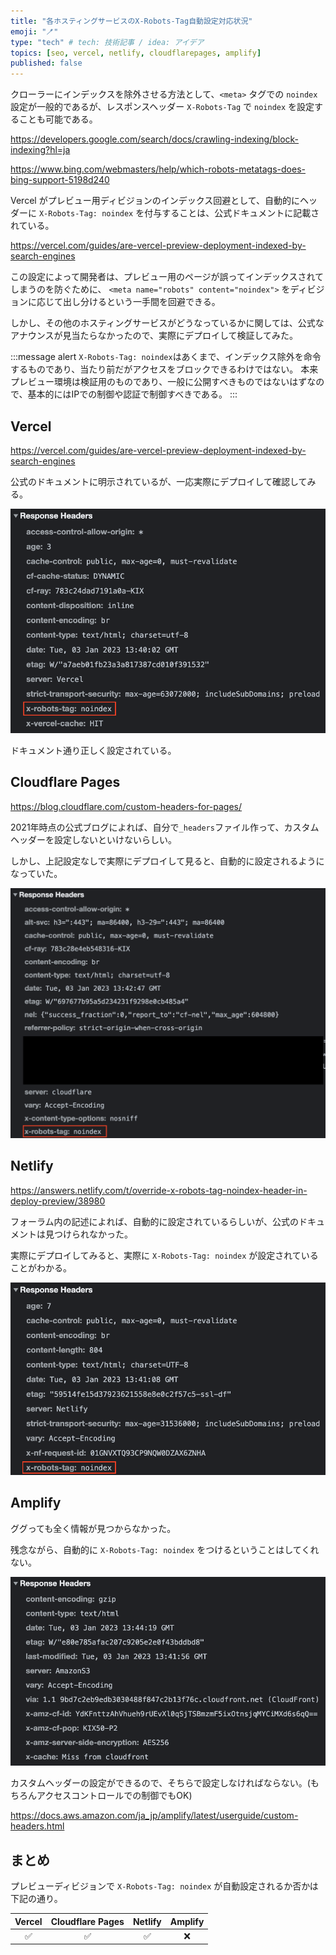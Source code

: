 ```yaml
---
title: "各ホスティングサービスのX-Robots-Tag自動設定対応状況"
emoji: "🪥"
type: "tech" # tech: 技術記事 / idea: アイデア
topics: [seo, vercel, netlify, cloudflarepages, amplify]
published: false
---
```


クローラーにインデックスを除外させる方法として、`<meta>` タグでの `noindex` 設定が一般的であるが、レスポンスヘッダー `X-Robots-Tag` で `noindex` を設定することも可能である。

https://developers.google.com/search/docs/crawling-indexing/block-indexing?hl=ja

https://www.bing.com/webmasters/help/which-robots-metatags-does-bing-support-5198d240

Vercel がプレビュー用ディビジョンのインデックス回避として、自動的にヘッダーに `X-Robots-Tag: noindex` を付与することは、公式ドキュメントに記載されている。

https://vercel.com/guides/are-vercel-preview-deployment-indexed-by-search-engines

この設定によって開発者は、プレビュー用のページが誤ってインデックスされてしまうのを防ぐために、 `<meta name="robots" content="noindex">` をディビジョンに応じて出し分けるという一手間を回避できる。

しかし、その他のホスティングサービスがどうなっているかに関しては、公式なアナウンスが見当たらなかったので、実際にデプロイして検証してみた。

:::message alert
`X-Robots-Tag: noindex`はあくまで、インデックス除外を命令するものであり、当たり前だがアクセスをブロックできるわけではない。
本来プレビュー環境は検証用のものであり、一般に公開すべきものではないはずなので、基本的にはIPでの制御や認証で制御すべきである。
:::

## Vercel

https://vercel.com/guides/are-vercel-preview-deployment-indexed-by-search-engines

公式のドキュメントに明示されているが、一応実際にデプロイして確認してみる。

![](/images/x-robots-tag-vercel.png)

ドキュメント通り正しく設定されている。

## Cloudflare Pages

https://blog.cloudflare.com/custom-headers-for-pages/

2021年時点の公式ブログによれば、自分で`_headers`ファイル作って、カスタムヘッダーを設定しないといけないらしい。

しかし、上記設定なしで実際にデプロイして見ると、自動的に設定されるようになっていた。

![](/images/x-robots-tag-cloudflare-pages.png)

## Netlify

https://answers.netlify.com/t/override-x-robots-tag-noindex-header-in-deploy-preview/38980

フォーラム内の記述によれば、自動的に設定されているらしいが、公式のドキュメントは見つけられなかった。  

実際にデプロイしてみると、実際に `X-Robots-Tag: noindex` が設定されていることがわかる。

![](/images/x-robots-tag-netlify.png)

## Amplify

ググっても全く情報が見つからなかった。

残念ながら、自動的に `X-Robots-Tag: noindex` をつけるということはしてくれない。

![](/images/x-robots-tag-amplify.png)

カスタムヘッダーの設定ができるので、そちらで設定しなければならない。(もちろんアクセスコントロールでの制御でもOK)

https://docs.aws.amazon.com/ja_jp/amplify/latest/userguide/custom-headers.html

## まとめ

プレビューディビジョンで `X-Robots-Tag: noindex` が自動設定されるか否かは下記の通り。

|Vercel|Cloudflare Pages|Netlify|Amplify|
|:----:|:--------------:|:-----:|:-----:|
|  ✅  |       ✅       |   ✅  |   ❌  |
